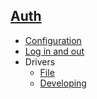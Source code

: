 ## [Auth](../index.html)
- [Configuration](../config)
- [Log in and out](../login)
- Drivers
  - [File](../driver/file)
  - [Developing](../driver/develop)
